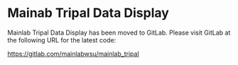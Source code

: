 # Mainab Tripal Data Display
Mainlab Tripal Data Display has been moved to GitLab. Please visit GitLab at the following URL for the latest code:

https://gitlab.com/mainlabwsu/mainlab_tripal

